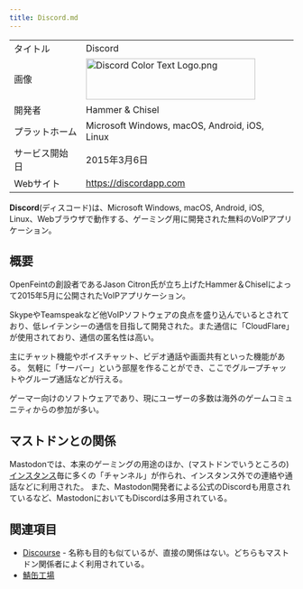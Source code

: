 ```yaml
---
title: Discord.md
---
```

<div>

|                |                                                                                                                                                                                                                                                                                                                                                                                                                   |
|----------------|-------------------------------------------------------------------------------------------------------------------------------------------------------------------------------------------------------------------------------------------------------------------------------------------------------------------------------------------------------------------------------------------------------------------|
| タイトル       | Discord                                                                                                                                                                                                                                                                                                                                                                                                           |
| 画像           | [<img src="/images/thumb/4/4e/Discord_Color_Text_Logo.png/300px-Discord_Color_Text_Logo.png" srcset="/images/thumb/4/4e/Discord_Color_Text_Logo.png/450px-Discord_Color_Text_Logo.png 1.5x, /images/thumb/4/4e/Discord_Color_Text_Logo.png/600px-Discord_Color_Text_Logo.png 2x" width="300" height="73" alt="Discord Color Text Logo.png" />](/%E3%83%95%E3%82%A1%E3%82%A4%E3%83%AB:Discord_Color_Text_Logo.png) |
| 開発者         | Hammer & Chisel                                                                                                                                                                                                                                                                                                                                                                                                   |
| プラットホーム | Microsoft Windows, macOS, Android, iOS, Linux                                                                                                                                                                                                                                                                                                                                                                     |
| サービス開始日 | 2015年3月6日                                                                                                                                                                                                                                                                                                                                                                                                      |
| Webサイト      | <a href="https://discordapp.com" rel="nofollow">https://discordapp.com</a>                                                                                                                                                                                                                                                                                                                                        |

  
**Discord**(ディスコード)は、Microsoft Windows, macOS, Android, iOS, Linux、Webブラウザで動作する、ゲーミング用に開発された無料のVoIPアプリケーション。

## 概要

OpenFeintの創設者であるJason Citron氏が立ち上げたHammer＆Chiselによって2015年5月に公開されたVoIPアプリケーション。

SkypeやTeamspeakなど他VoIPソフトウェアの良点を盛り込んでいるとされており、低レイテンシーの通信を目指して開発された。また通信に「CloudFlare」が使用されており、通信の匿名性は高い。

主にチャット機能やボイスチャット、ビデオ通話や画面共有といった機能がある。 気軽に「サーバー」という部屋を作ることができ、ここでグループチャットやグループ通話などが行える。

ゲーマー向けのソフトウェアであり、現にユーザーの多数は海外のゲームコミュニティからの参加が多い。

## マストドンとの関係

Mastodonでは、本来のゲーミングの用途のほか、(マストドンでいうところの)[インスタンス](/%E3%82%A4%E3%83%B3%E3%82%B9%E3%82%BF%E3%83%B3%E3%82%B9 "インスタンス")毎に多くの「チャンネル」が作られ、インスタンス外での連絡や通話などに利用された。 また、Mastodon開発者による公式のDiscordも用意されているなど、MastodonにおいてもDiscordは多用されている。

## 関連項目

-   [Discourse](/Discourse "Discourse") - 名称も目的も似ているが、直接の関係はない。どちらもマストドン関係者によく利用されている。
-   [鯖缶工場](/%E9%AF%96%E7%BC%B6%E5%B7%A5%E5%A0%B4 "鯖缶工場")

</div>
